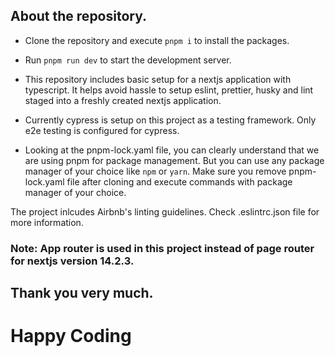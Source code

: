 ## About the repository.

- Clone the repository and execute `pnpm i` to install the packages.
- Run `pnpm run dev` to start the development server.

- This repository includes basic setup for a nextjs application with typescript. It helps avoid hassle to setup eslint, prettier, husky and lint staged into a freshly created nextjs application. 
- Currently cypress is setup on this project as a testing framework. Only e2e testing is configured for cypress.
- Looking at the pnpm-lock.yaml file, you can clearly understand that we are using pnpm for package management. But you can use any package manager of your choice like `npm` or `yarn`. Make sure you remove pnpm-lock.yaml file after cloning and execute commands with package manager of your choice.

The project inlcudes Airbnb's linting guidelines. Check .eslintrc.json file for more information.

### Note: App router is used in this project instead of page router for nextjs version 14.2.3.

## Thank you very much.

# Happy Coding
